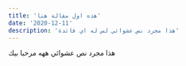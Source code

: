```yaml
---
title: 'هذه اول مقالة هنا'
date: '2020-12-11'
description: 'هذا مجرد نص عشوائي لس له اي فائدة'
---
```

هذا مجرد نص عشوائي 
ههه مرحبا بيك